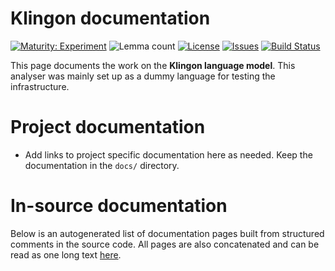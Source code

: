 # Klingon documentation

[![Maturity: Experiment](https://img.shields.io/badge/Maturity-Experiment-black.svg)](https://giellalt.github.io/MaturityClassification.html)
![Lemma count](https://img.shields.io/endpoint?url=https%3A%2F%2Fraw.githubusercontent.com%2Fgiellalt%2Flang-tlh%2Fgh-pages%2Flemmacount.json)
[![License](https://img.shields.io/github/license/giellalt/lang-tlh)](https://github.com/giellalt/lang-tlh/blob/main/LICENSE)
[![Issues](https://img.shields.io/github/issues/giellalt/lang-tlh)](https://github.com/giellalt/lang-tlh/issues)
[![Build Status](https://divvun-tc.giellalt.org/api/github/v1/repository/giellalt/lang-tlh/main/badge.svg)](https://github.com/giellalt/lang-tlh/actions)

This page documents the work on the **Klingon language model**. This analyser was mainly set up as a dummy language for testing the 
infrastructure.

# Project documentation

* Add links to project specific documentation here as needed. Keep the documentation in the `docs/` directory.

# In-source documentation

Below is an autogenerated list of documentation pages built from structured comments in the source code. All pages are also concatenated and can be read as one long text [here](tlh.md).
